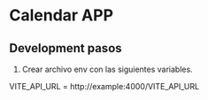 # Calendar APP

## Development pasos

1. Crear archivo env con las siguientes variables.

VITE_API_URL = http://example:4000/VITE_API_URL
